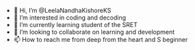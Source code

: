 - 👋 Hi, I’m @LeelaNandhaKishoreKS
- 👀 I’m interested in coding and decoding 
- 🌱 I’m currently learning student of the SRET 
- 💞️ I’m looking to collaborate on learning and development 
- 📫 How to reach me from deep from the heart and S beginner 

<!---
LeelaNandhaKishoreKS/LeelaNandhaKishoreKS is a ✨ special ✨ repository because its `README.md` (this file) appears on your GitHub profile.
You can click the Preview link to take a look at your changes.
--->
